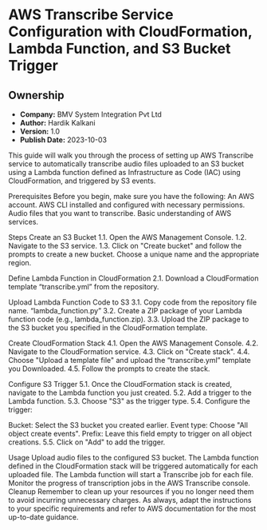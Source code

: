 # AWS Transcribe Service Configuration with CloudFormation, Lambda Function, and S3 Bucket Trigger

## Ownership
- **Company:** BMV System Integration Pvt Ltd
- **Author:** Hardik Kalkani
- **Version:** 1.0
- **Publish Date:** 2023-10-03

This guide will walk you through the process of setting up AWS Transcribe service to automatically transcribe audio files uploaded to an S3 bucket using a Lambda function defined as Infrastructure as Code (IAC) using CloudFormation, and triggered by S3 events.


Prerequisites
Before you begin, make sure you have the following: An AWS account. AWS CLI installed and configured with necessary permissions. Audio files that you want to transcribe. Basic understanding of AWS services.

Steps
Create an S3 Bucket 1.1. Open the AWS Management Console. 1.2. Navigate to the S3 service. 1.3. Click on "Create bucket" and follow the prompts to create a new bucket. Choose a unique name and the appropriate region.

Define Lambda Function in CloudFormation 2.1. Download a CloudFormation template “transcribe.yml” from the repository.

Upload Lambda Function Code to S3 3.1. Copy code from the repository file name. “lambda_function.py” 3.2. Create a ZIP package of your Lambda function code (e.g., lambda_function.zip). 3.3. Upload the ZIP package to the S3 bucket you specified in the CloudFormation template.

Create CloudFormation Stack 4.1. Open the AWS Management Console. 4.2. Navigate to the CloudFormation service. 4.3. Click on "Create stack". 4.4. Choose "Upload a template file" and upload the “transcribe.yml” template you Downloaded. 4.5. Follow the prompts to create the stack.

Configure S3 Trigger 5.1. Once the CloudFormation stack is created, navigate to the Lambda function you just created. 5.2. Add a trigger to the Lambda function. 5.3. Choose "S3" as the trigger type. 5.4. Configure the trigger:

Bucket: Select the S3 bucket you created earlier.
Event type: Choose "All object create events".
Prefix: Leave this field empty to trigger on all object creations.
5.5. Click on "Add" to add the trigger.

Usage
Upload audio files to the configured S3 bucket.
The Lambda function defined in the CloudFormation stack will be triggered automatically for each uploaded file.
The Lambda function will start a Transcribe job for each file.
Monitor the progress of transcription jobs in the AWS Transcribe console.
Cleanup
Remember to clean up your resources if you no longer need them to avoid incurring unnecessary charges.
As always, adapt the instructions to your specific requirements and refer to AWS documentation for the most up-to-date guidance.
